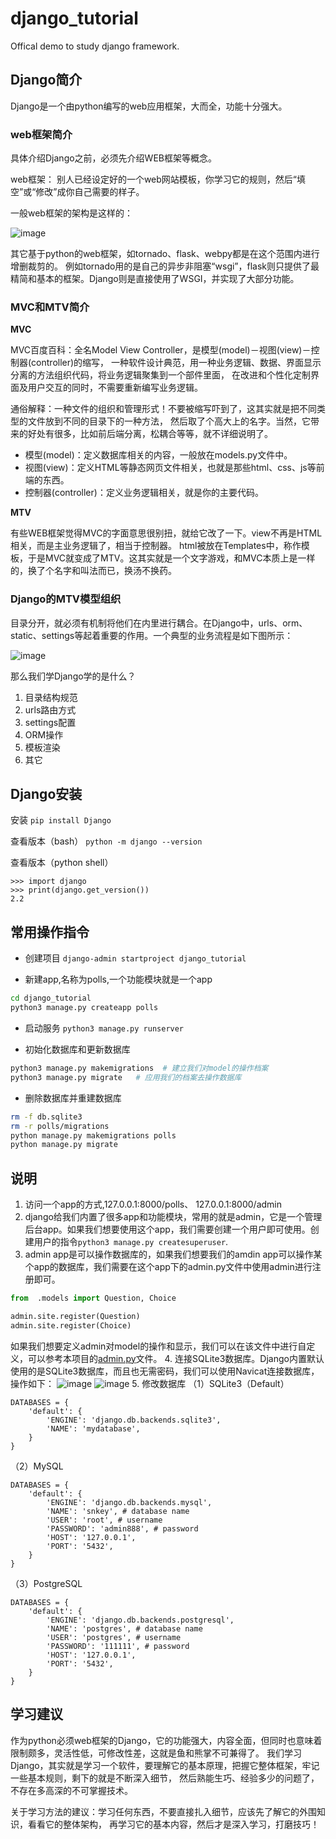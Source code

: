 # django_tutorial
Offical demo to study django framework.

## Django简介

Django是一个由python编写的web应用框架，大而全，功能十分强大。

### web框架简介

具体介绍Django之前，必须先介绍WEB框架等概念。

web框架： 别人已经设定好的一个web网站模板，你学习它的规则，然后“填空”或“修改”成你自己需要的样子。

一般web框架的架构是这样的：

![image](https://raw.githubusercontent.com/zhusheng/blog/master/python/django01.png)

其它基于python的web框架，如tornado、flask、webpy都是在这个范围内进行增删裁剪的。
例如tornado用的是自己的异步非阻塞“wsgi”，flask则只提供了最精简和基本的框架。Django则是直接使用了WSGI，并实现了大部分功能。

### MVC和MTV简介

**MVC**

MVC百度百科：全名Model View Controller，是模型(model)－视图(view)－控制器(controller)的缩写，
一种软件设计典范，用一种业务逻辑、数据、界面显示分离的方法组织代码，将业务逻辑聚集到一个部件里面，
在改进和个性化定制界面及用户交互的同时，不需要重新编写业务逻辑。

通俗解释：一种文件的组织和管理形式！不要被缩写吓到了，这其实就是把不同类型的文件放到不同的目录下的一种方法，
然后取了个高大上的名字。当然，它带来的好处有很多，比如前后端分离，松耦合等等，就不详细说明了。　　　　　　　

- 模型(model)：定义数据库相关的内容，一般放在models.py文件中。
- 视图(view)：定义HTML等静态网页文件相关，也就是那些html、css、js等前端的东西。
- 控制器(controller)：定义业务逻辑相关，就是你的主要代码。　　

**MTV**

有些WEB框架觉得MVC的字面意思很别扭，就给它改了一下。view不再是HTML相关，而是主业务逻辑了，相当于控制器。
html被放在Templates中，称作模板，于是MVC就变成了MTV。这其实就是一个文字游戏，和MVC本质上是一样的，换了个名字和叫法而已，换汤不换药。

### Django的MTV模型组织

目录分开，就必须有机制将他们在内里进行耦合。在Django中，urls、orm、static、settings等起着重要的作用。一个典型的业务流程是如下图所示：

![image](https://raw.githubusercontent.com/zhusheng/blog/master/python/django02.png)

那么我们学Django学的是什么？

1. 目录结构规范
2. urls路由方式
3. settings配置
4. ORM操作
5. 模板渲染
6. 其它

## Django安装

安装
`pip install Django`

查看版本（bash）
`python -m django --version`

查看版本（python shell）
```
>>> import django
>>> print(django.get_version())
2.2
```

## 常用操作指令

- 创建项目
`django-admin startproject django_tutorial`

- 新建app,名称为polls,一个功能模块就是一个app
```bash
cd django_tutorial
python3 manage.py createapp polls
```

- 启动服务
`python3 manage.py runserver`

- 初始化数据库和更新数据库
```bash
python3 manage.py makemigrations  # 建立我们对model的操作档案
python3 manage.py migrate   # 应用我们的档案去操作数据库
```

- 删除数据库并重建数据库
```bash
rm -f db.sqlite3
rm -r polls/migrations
python manage.py makemigrations polls
python manage.py migrate
```

## 说明

1. 访问一个app的方式,127.0.0.1:8000/polls、 127.0.0.1:8000/admin
2. django给我们内置了很多app和功能模块，常用的就是admin，它是一个管理后台app。如果我们想要使用这个app，我们需要创建一个用户即可使用。创建用户的指令`python3 manage.py createsuperuser`.
3. admin app是可以操作数据库的，如果我们想要我们的amdin app可以操作某个app的数据库，我们需要在这个app下的admin.py文件中使用admin进行注册即可。
```python
from  .models import Question, Choice

admin.site.register(Question)
admin.site.register(Choice)
```
如果我们想要定义admin对model的操作和显示，我们可以在该文件中进行自定义，可以参考本项目的[admin.py](https://github.com/zhusheng/django_tutorial/blob/master/polls/admin.py)文件。
4. 连接SQLite3数据库。Django内置默认使用的是SQLite3数据库，而且也无需密码，我们可以使用Navicat连接数据库，操作如下：
![image](https://raw.githubusercontent.com/zhusheng/blog/master/django/01.png)
![image](https://raw.githubusercontent.com/zhusheng/blog/master/django/02.png)
5. 修改数据库
（1）SQLite3（Default）
```
DATABASES = {
    'default': {
        'ENGINE': 'django.db.backends.sqlite3',
        'NAME': 'mydatabase',
    }
}

```

（2）MySQL
```
DATABASES = {
    'default': {
        'ENGINE': 'django.db.backends.mysql',
        'NAME': 'snkey', # database name
        'USER': 'root', # username
        'PASSWORD': 'admin888', # password
        'HOST': '127.0.0.1',
        'PORT': '5432',
    }
}
```

（3）PostgreSQL
```
DATABASES = {
    'default': {
        'ENGINE': 'django.db.backends.postgresql',
        'NAME': 'postgres', # database name
        'USER': 'postgres', # username
        'PASSWORD': '111111', # password
        'HOST': '127.0.0.1',
        'PORT': '5432',
    }
}
```

## 学习建议

作为python必须web框架的Django，它的功能强大，内容全面，但同时也意味着限制颇多，灵活性低，可修改性差，这就是鱼和熊掌不可兼得了。
我们学习Django，其实就是学习一个软件，要理解它的基本原理，把握它整体框架，牢记一些基本规则，剩下的就是不断深入细节，
然后熟能生巧、经验多少的问题了，不存在多高深的不可掌握技术。 

关于学习方法的建议：学习任何东西，不要直接扎入细节，应该先了解它的外围知识，看看它的整体架构，
再学习它的基本内容，然后才是深入学习，打磨技巧！ 
